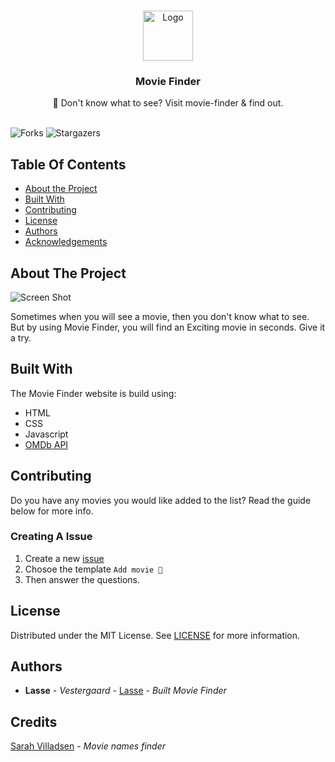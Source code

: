 <br/>
<p align="center">
  <a href="https://github.com/lassv/movie-finder">
    <img src="https://movierfinder.netlify.app/assets/logo.png" alt="Logo" width="80" height="80">
  </a>

  <h3 align="center">Movie Finder</h3>

  <p align="center">
    🍿 Don't know what to see? Visit movie-finder & find out.
    <br/>
    <br/>
  </p>
</p>

![Forks](https://img.shields.io/github/forks/lassv/movie-finder?style=social) ![Stargazers](https://img.shields.io/github/stars/lassv/movie-finder?style=social)

## Table Of Contents

- [About the Project](#about-the-project)
- [Built With](#built-with)
- [Contributing](#contributing)
- [License](#license)
- [Authors](#authors)
- [Acknowledgements](#acknowledgements)

## About The Project

![Screen Shot](https://i.ibb.co/d7FxY2d/Screenshot-2022-09-27-at-18-48-19.png)

Sometimes when you will see a movie, then you don't know what to see. But by using Movie Finder, you will find an Exciting movie in seconds. Give it a try.

## Built With

The Movie Finder website is build using:

- HTML
- CSS
- Javascript
- [OMDb API](https://omdbapi.com)

## Contributing

Do you have any movies you would like added to the list? Read the guide below for more info.

### Creating A Issue

1. Create a new [issue]("https://github.com/lassv/movie-finder/issues")
2. Chosoe the template `Add movie 🍿`
3. Then answer the questions.

## License

Distributed under the MIT License. See [LICENSE](https://github.com/lassv/movie-finder/blob/main/LICENSE.md) for more information.

## Authors

- **Lasse** - _Vestergaard_ - [Lasse](https://github.com/lassv) - _Built Movie Finder_

## Credits

[Sarah Villadsen](https://www.instagram.com/sarah_villadsen) - _Movie names finder_
